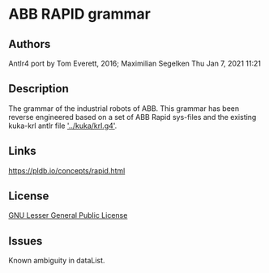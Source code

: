 # ABB RAPID grammar

## Authors

Antlr4 port by Tom Everett, 2016; 
Maximilian Segelken Thu Jan 7, 2021 11:21

## Description

The grammar of the industrial robots of ABB. This grammar has been reverse engineered
based on a set of ABB Rapid sys-files and the existing kuka-krl antlr file
['../kuka/krl.g4'](https://github.com/antlr/grammars-v4/blob/5e7540fae7588cf1529fc398cb3d8ee691890ded/kuka/krl.g4).

## Links

https://pldb.io/concepts/rapid.html

## License

[GNU Lesser General Public License](https://www.gnu.org/licenses/#LGPL)

## Issues

Known ambiguity in dataList.
